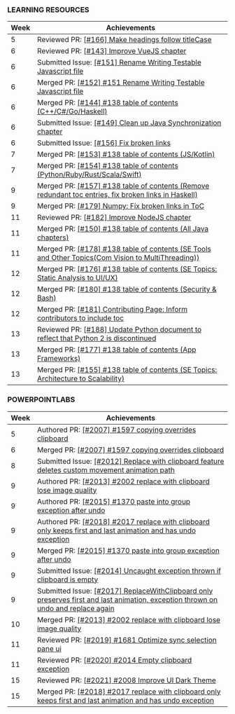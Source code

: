 ### LEARNING RESOURCES

Week | Achievements
---- | ------------
5 | Reviewed PR: [[#166] Make headings follow titleCase](https://github.com/se-edu/learningresources/pull/166)
6 | Reviewed PR: [[#143] Improve VueJS chapter](https://github.com/se-edu/learningresources/pull/143)
6 | Submitted Issue: [[#151] Rename Writing Testable Javascript file](https://github.com/se-edu/learningresources/issues/151)
6 | Merged PR: [[#152] #151 Rename Writing Testable Javascript file](https://github.com/se-edu/learningresources/pull/152)
6 | Merged PR: [[#144] #138 table of contents (C++/C#/Go/Haskell)](https://github.com/se-edu/learningresources/pull/144)
6 | Submitted Issue: [[#149] Clean up Java Synchronization chapter](https://github.com/se-edu/learningresources/issues/149)
6 | Submitted Issue: [[#156] Fix broken links](https://github.com/se-edu/learningresources/issues/156)
7 | Merged PR: [[#153] #138 table of contents (JS/Kotlin)](https://github.com/se-edu/learningresources/pull/153)
7 | Merged PR: [[#154] #138 table of contents (Python/Ruby/Rust/Scala/Swift)](https://github.com/se-edu/learningresources/pull/154)
9 | Merged PR: [[#157] #138 table of contents (Remove redundant toc entries, fix broken links in Haskell)](https://github.com/se-edu/learningresources/pull/157)
9 | Merged PR: [[#179] Numpy: Fix broken links in ToC](https://github.com/se-edu/learningresources/pull/179)
11 | Reviewed PR: [[#182] Improve NodeJS chapter](https://github.com/se-edu/learningresources/pull/182)
11 | Merged PR: [[#150] #138 table of contents (All Java chapters)](https://github.com/se-edu/learningresources/pull/150)
11 | Merged PR: [[#178] #138 table of contents (SE Tools and Other Topics(Com Vision to MultiThreading))](https://github.com/se-edu/learningresources/pull/178)
12 | Merged PR: [[#176] #138 table of contents (SE Topics: Static Analysis to UI/UX)](https://github.com/se-edu/learningresources/pull/176)
12 | Merged PR: [[#180] #138 table of contents (Security & Bash)](https://github.com/se-edu/learningresources/pull/180)
12 | Merged PR: [[#181] Contributing Page: Inform contributors to include toc](https://github.com/se-edu/learningresources/pull/181)
13 | Reviewed PR: [[#188] Update Python document to reflect that Python 2 is discontinued](https://github.com/se-edu/learningresources/pull/188)
13 | Merged PR: [[#177] #138 table of contents (App Frameworks)](https://github.com/se-edu/learningresources/pull/177)
13 | Merged PR: [[#155] #138 table of contents (SE Topics: Architecture to Scalability)](https://github.com/se-edu/learningresources/pull/155)

### POWERPOINTLABS

Week | Achievements
---- | ------------
5 | Authored PR: [[#2007] #1597 copying overrides clipboard](https://github.com/PowerPointLabs/PowerPointLabs/pull/2007)
6 | Merged PR: [[#2007] #1597 copying overrides clipboard](https://github.com/PowerPointLabs/PowerPointLabs/pull/2007)
8 | Submitted Issue: [[#2012] Replace with clipboard feature deletes custom movement animation path](https://github.com/PowerPointLabs/PowerPointLabs/issues/2012)
9 | Authored PR: [[#2013] #2002 replace with clipboard lose image quality](https://github.com/PowerPointLabs/PowerPointLabs/pull/2013)
9 | Authored PR: [[#2015] #1370 paste into group exception after undo](https://github.com/PowerPointLabs/PowerPointLabs/pull/2015)
9 | Authored PR: [[#2018] #2017 replace with clipboard only keeps first and last animation and has undo exception](https://github.com/PowerPointLabs/PowerPointLabs/pull/2018)
9 | Merged PR: [[#2015] #1370 paste into group exception after undo](https://github.com/PowerPointLabs/PowerPointLabs/pull/2015)
9 | Submitted Issue: [[#2014] Uncaught exception thrown if clipboard is empty](https://github.com/PowerPointLabs/PowerPointLabs/issues/2014)
9 | Submitted Issue: [[#2017] ReplaceWithClipboard only preserves first and last animation, exception thrown on undo and replace again](https://github.com/PowerPointLabs/PowerPointLabs/issues/2017)
10 | Merged PR: [[#2013] #2002 replace with clipboard lose image quality](https://github.com/PowerPointLabs/PowerPointLabs/pull/2013)
11 | Reviewed PR: [[#2019] #1681 Optimize sync selection pane ui](https://github.com/PowerPointLabs/PowerPointLabs/pull/2019)
11 | Reviewed PR: [[#2020] #2014 Empty clipboard exception](https://github.com/PowerPointLabs/PowerPointLabs/pull/2020)
15 | Reviewed PR: [[#2021] #2008 Improve UI Dark Theme](https://github.com/PowerPointLabs/PowerPointLabs/pull/2021)
15 | Merged PR: [[#2018] #2017 replace with clipboard only keeps first and last animation and has undo exception](https://github.com/PowerPointLabs/PowerPointLabs/pull/2018)